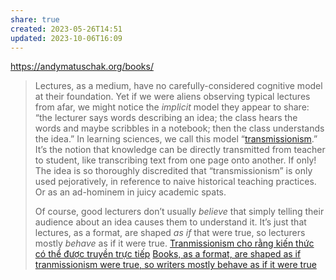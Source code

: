 ```yaml
---
share: true
created: 2023-05-26T14:51
updated: 2023-10-06T16:09
---
```

https://andymatuschak.org/books/
>Lectures, as a medium, have no carefully-considered cognitive model at their foundation. Yet if we were aliens observing typical lectures from afar, we might notice the _implicit_ model they appear to share: “the lecturer says words describing an idea; the class hears the words and maybe scribbles in a notebook; then the class understands the idea.” In learning sciences, we call this model “[transmissionism](https://en.wiktionary.org/wiki/transmissionism).” It’s the notion that knowledge can be directly transmitted from teacher to student, like transcribing text from one page onto another. If only! The idea is so thoroughly discredited that “transmissionism” is only used pejoratively, in reference to naive historical teaching practices. Or as an ad-hominem in juicy academic spats.
>
>Of course, good lecturers don’t usually _believe_ that simply telling their audience about an idea causes them to understand it. It’s just that lectures, as a format, are shaped _as if_ that were true, so lecturers mostly _behave_ as if it were true.
[Tranmissionism cho rằng kiến thức có thể được truyền trực tiếp](Tranmissionism%20cho%20r%E1%BA%B1ng%20ki%E1%BA%BFn%20th%E1%BB%A9c%20c%C3%B3%20th%E1%BB%83%20%C4%91%C6%B0%E1%BB%A3c%20truy%E1%BB%81n%20tr%E1%BB%B1c%20ti%E1%BA%BFp.md#) 
[Books, as a format, are shaped as if tranmissionism were true, so writers mostly behave as if it were true](Books,%20as%20a%20format,%20are%20shaped%20as%20if%20tranmissionism%20were%20true,%20so%20writers%20mostly%20behave%20as%20if%20it%20were%20true.md#)
